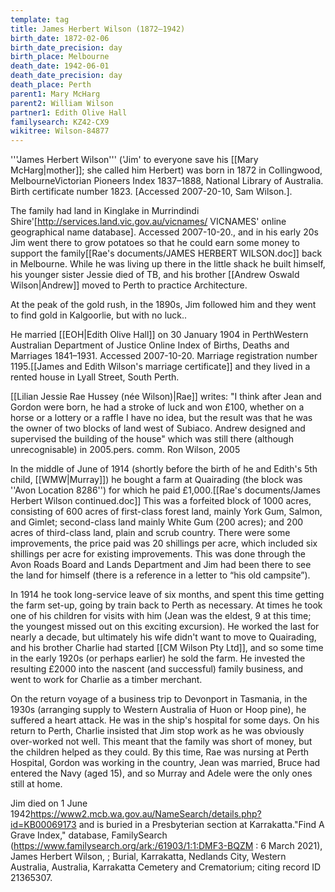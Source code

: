 ```yaml
---
template: tag
title: James Herbert Wilson (1872–1942)
birth_date: 1872-02-06
birth_date_precision: day
birth_place: Melbourne
death_date: 1942-06-01
death_date_precision: day
death_place: Perth
parent1: Mary McHarg
parent2: William Wilson
partner1: Edith Olive Hall
familysearch: KZ42-CX9
wikitree: Wilson-84877
---
```

'''James Herbert Wilson''' ('Jim' to everyone save his [[Mary McHarg|mother]]; she called him Herbert) was born in 1872 in Collingwood, Melbourne<ref name="vpi">Victorian Pioneers Index 1837–1888, National Library of Australia.  Birth certificate number 1823.  [Accessed 2007-20-10, Sam Wilson.]</ref>.

The family had land in Kinglake in Murrindindi Shire<ref>'[http://services.land.vic.gov.au/vicnames/ VICNAMES' online geographical name database]. Accessed 2007-10-20.</ref>, and in his early 20s Jim went there to grow potatoes so that he could earn some money to support the family<ref name="rae1">[[Rae's documents/JAMES HERBERT WILSON.doc]]</ref> back in Melbourne.  While he was living up there in the little shack he built himself, his younger sister Jessie died of TB, and his brother [[Andrew Oswald Wilson|Andrew]] moved  to Perth to practice Architecture<ref name="rae1" />.

At the peak of the gold rush, in the 1890s, Jim followed him and they went to find gold in Kalgoorlie, but with no luck.<ref name="rae1" />.

He married [[EOH|Edith Olive Hall]] on 30 January 1904<ref name="vpi" /> in Perth<ref>Western Australian Department of Justice Online Index of Births, Deaths and Marriages 1841–1931. Accessed 2007-10-20. Marriage registration number 1195.</ref><ref>[[James and Edith Wilson's marriage certificate]]</ref> and they lived in a rented house in Lyall Street, South Perth.<ref name="rae1" />

[[Lilian Jessie Rae Hussey (née Wilson)|Rae]] writes: "I think after Jean and Gordon were born, he had a stroke of luck and won £100, whether on a horse or a lottery or a raffle I have no idea, but the result was that he was the owner of two blocks of land west of Subiaco. Andrew designed and supervised the building of the house"<ref name="rae1" /> which was still there (although unrecognisable) in 2005.<ref>pers. comm. Ron Wilson, 2005</ref>

In the middle of June of 1914 (shortly before the birth of he and Edith's 5th child, [[WMW|Murray]]) he bought a farm at Quairading (the block was ''Avon Location 8286'') for which he paid £1,000.<ref name="rae2">[[Rae's documents/James Herbert Wilson continued.doc]]</ref> This was a forfeited block of 1000 acres, consisting of 600 acres of first-class forest land, mainly York Gum, Salmon, and Gimlet; second-class land mainly White Gum (200 acres); and 200 acres of third-class land, plain and scrub country. There were some improvements, the price paid was 20 shillings per acre, which included six shillings per acre for existing improvements. This was done through the Avon Roads Board and Lands Department and Jim had been there to see the land for himself (there is a reference in a letter to “his old campsite”).<ref name=rae2 />

In 1914 he took long-service leave of six months, and spent this time getting the farm set-up, going by train back to Perth as necessary. At times he took one of his children for visits with him (Jean was the eldest, 9 at this time; the youngest missed out on this exciting excursion). He worked the last for nearly a decade, but ultimately his wife didn't want to move to Quairading, and his brother Charlie had started [[CM Wilson Pty Ltd]], and so some time in the early 1920s (or perhaps earlier) he sold the farm. He invested the resulting £2000 into the nascent (and successful) family business, and went to work for Charlie as a timber merchant.<ref name=rae2 />

On the return voyage of a business trip to Devonport in Tasmania, in the 1930s (arranging supply to Western Australia of Huon or Hoop pine), he suffered a heart attack. He was in the ship's hospital for some days. On his return to Perth, Charlie insisted that Jim stop work as he was obviously over-worked not well. This meant that the family was short of money, but the children helped as they could. By this time, Rae was nursing at Perth Hospital, Gordon was working in the country, Jean was married, Bruce had entered the Navy (aged 15), and so Murray and Adele were the only ones still at home.<ref name=rae2 />

Jim died on 1 June 1942<ref>https://www2.mcb.wa.gov.au/NameSearch/details.php?id=KB00069173</ref> and is buried in a Presbyterian section at Karrakatta.<ref>"Find A Grave Index," database, FamilySearch (https://www.familysearch.org/ark:/61903/1:1:DMF3-BQZM : 6 March 2021), James Herbert Wilson, ; Burial, Karrakatta, Nedlands City, Western Australia, Australia, Karrakatta Cemetery and Crematorium; citing record ID 21365307.</ref>
